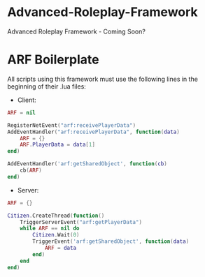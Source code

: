# Advanced-Roleplay-Framework
Advanced Roleplay Framework - Coming Soon?
# ARF Boilerplate
All scripts using this framework must use the following lines in the beginning of their .lua files:
- Client:
```lua
ARF = nil

RegisterNetEvent("arf:receivePlayerData")
AddEventHandler("arf:receivePlayerData", function(data)
	ARF = {}
	ARF.PlayerData = data[1]
end)

AddEventHandler('arf:getSharedObject', function(cb)
	cb(ARF)
end)
```
- Server:
```lua
ARF = {}

Citizen.CreateThread(function()
	TriggerServerEvent("arf:getPlayerData")
	while ARF == nil do
		Citizen.Wait(0)
		TriggerEvent('arf:getSharedObject', function(data) 
			ARF = data
		end)
	end
end)
